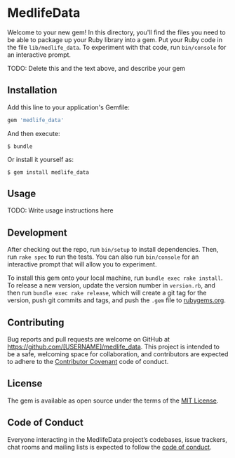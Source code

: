 # MedlifeData

Welcome to your new gem! In this directory, you'll find the files you need to be able to package up your Ruby library into a gem. Put your Ruby code in the file `lib/medlife_data`. To experiment with that code, run `bin/console` for an interactive prompt.

TODO: Delete this and the text above, and describe your gem

## Installation

Add this line to your application's Gemfile:

```ruby
gem 'medlife_data'
```

And then execute:

    $ bundle

Or install it yourself as:

    $ gem install medlife_data

## Usage

TODO: Write usage instructions here

## Development

After checking out the repo, run `bin/setup` to install dependencies. Then, run `rake spec` to run the tests. You can also run `bin/console` for an interactive prompt that will allow you to experiment.

To install this gem onto your local machine, run `bundle exec rake install`. To release a new version, update the version number in `version.rb`, and then run `bundle exec rake release`, which will create a git tag for the version, push git commits and tags, and push the `.gem` file to [rubygems.org](https://rubygems.org).

## Contributing

Bug reports and pull requests are welcome on GitHub at https://github.com/[USERNAME]/medlife_data. This project is intended to be a safe, welcoming space for collaboration, and contributors are expected to adhere to the [Contributor Covenant](http://contributor-covenant.org) code of conduct.

## License

The gem is available as open source under the terms of the [MIT License](http://opensource.org/licenses/MIT).

## Code of Conduct

Everyone interacting in the MedlifeData project’s codebases, issue trackers, chat rooms and mailing lists is expected to follow the [code of conduct](https://github.com/[USERNAME]/medlife_data/blob/master/CODE_OF_CONDUCT.md).
